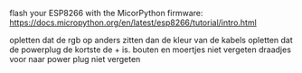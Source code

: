 flash your ESP8266 with the MicorPython firmware: https://docs.micropython.org/en/latest/esp8266/tutorial/intro.html

opletten dat de rgb op anders zitten dan de kleur van de kabels
opletten dat de powerplug de kortste de + is.
bouten en moertjes niet vergeten
draadjes voor naar power plug niet vergeten